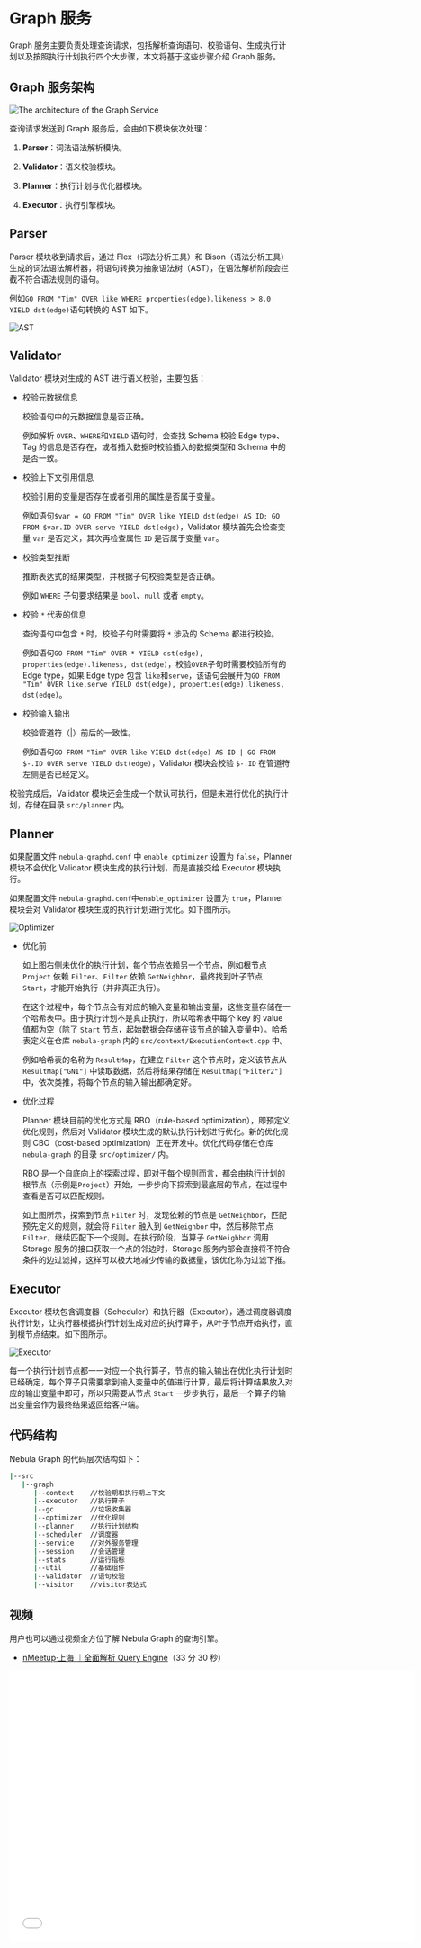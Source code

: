 # Graph 服务

Graph 服务主要负责处理查询请求，包括解析查询语句、校验语句、生成执行计划以及按照执行计划执行四个大步骤，本文将基于这些步骤介绍 Graph 服务。

## Graph 服务架构

![The architecture of the Graph Service](https://docs-cdn.nebula-graph.com.cn/docs-2.0/1.introduction/2.nebula-graph-architecture/query-engine-architecture.png)

查询请求发送到 Graph 服务后，会由如下模块依次处理：

1. **Parser**：词法语法解析模块。

2. **Validator**：语义校验模块。

3. **Planner**：执行计划与优化器模块。

4. **Executor**：执行引擎模块。

## Parser

Parser 模块收到请求后，通过 Flex（词法分析工具）和 Bison（语法分析工具）生成的词法语法解析器，将语句转换为抽象语法树（AST），在语法解析阶段会拦截不符合语法规则的语句。

例如`GO FROM "Tim" OVER like WHERE properties(edge).likeness > 8.0 YIELD dst(edge)`语句转换的 AST 如下。

![AST](https://docs-cdn.nebula-graph.com.cn/docs-2.0/1.introduction/2.nebula-graph-architecture/parser-ast-tree.png)

## Validator

Validator 模块对生成的 AST 进行语义校验，主要包括：

- 校验元数据信息

    校验语句中的元数据信息是否正确。

    例如解析 `OVER`、`WHERE`和`YIELD` 语句时，会查找 Schema 校验 Edge type、Tag 的信息是否存在，或者插入数据时校验插入的数据类型和 Schema 中的是否一致。

- 校验上下文引用信息

    校验引用的变量是否存在或者引用的属性是否属于变量。

    例如语句`$var = GO FROM "Tim" OVER like YIELD dst(edge) AS ID; GO FROM $var.ID OVER serve YIELD dst(edge)`，Validator 模块首先会检查变量 `var` 是否定义，其次再检查属性 `ID` 是否属于变量 `var`。

- 校验类型推断

    推断表达式的结果类型，并根据子句校验类型是否正确。

    例如 `WHERE` 子句要求结果是 `bool`、`null` 或者 `empty`。

- 校验 `*` 代表的信息

    查询语句中包含 `*` 时，校验子句时需要将 `*` 涉及的 Schema 都进行校验。

    例如语句`GO FROM "Tim" OVER * YIELD dst(edge), properties(edge).likeness, dst(edge)`，校验`OVER`子句时需要校验所有的 Edge type，如果 Edge type 包含 `like`和`serve`，该语句会展开为`GO FROM "Tim" OVER like,serve YIELD dst(edge), properties(edge).likeness, dst(edge)`。

- 校验输入输出

    校验管道符（|）前后的一致性。

    例如语句`GO FROM "Tim" OVER like YIELD dst(edge) AS ID | GO FROM $-.ID OVER serve YIELD dst(edge)`，Validator 模块会校验 `$-.ID` 在管道符左侧是否已经定义。

校验完成后，Validator 模块还会生成一个默认可执行，但是未进行优化的执行计划，存储在目录 `src/planner` 内。

## Planner

如果配置文件 `nebula-graphd.conf` 中 `enable_optimizer` 设置为 `false`，Planner 模块不会优化 Validator 模块生成的执行计划，而是直接交给 Executor 模块执行。

如果配置文件 `nebula-graphd.conf`中`enable_optimizer` 设置为 `true`，Planner 模块会对 Validator 模块生成的执行计划进行优化。如下图所示。

![Optimizer](https://docs-cdn.nebula-graph.com.cn/docs-2.0/1.introduction/2.nebula-graph-architecture/optimizer.png)

- 优化前
  
    如上图右侧未优化的执行计划，每个节点依赖另一个节点，例如根节点 `Project` 依赖 `Filter`、`Filter` 依赖 `GetNeighbor`，最终找到叶子节点 `Start`，才能开始执行（并非真正执行）。

    在这个过程中，每个节点会有对应的输入变量和输出变量，这些变量存储在一个哈希表中。由于执行计划不是真正执行，所以哈希表中每个 key 的 value 值都为空（除了 `Start` 节点，起始数据会存储在该节点的输入变量中）。哈希表定义在仓库 `nebula-graph` 内的 `src/context/ExecutionContext.cpp` 中。

    例如哈希表的名称为 `ResultMap`，在建立 `Filter` 这个节点时，定义该节点从 `ResultMap["GN1"]` 中读取数据，然后将结果存储在 `ResultMap["Filter2"]` 中，依次类推，将每个节点的输入输出都确定好。

- 优化过程

    Planner 模块目前的优化方式是 RBO（rule-based optimization），即预定义优化规则，然后对 Validator 模块生成的默认执行计划进行优化。新的优化规则 CBO（cost-based optimization）正在开发中。优化代码存储在仓库 `nebula-graph` 的目录 `src/optimizer/` 内。

    RBO 是一个自底向上的探索过程，即对于每个规则而言，都会由执行计划的根节点（示例是`Project`）开始，一步步向下探索到最底层的节点，在过程中查看是否可以匹配规则。

    如上图所示，探索到节点 `Filter` 时，发现依赖的节点是 `GetNeighbor`，匹配预先定义的规则，就会将 `Filter` 融入到 `GetNeighbor` 中，然后移除节点 `Filter`，继续匹配下一个规则。在执行阶段，当算子 `GetNeighbor` 调用 Storage 服务的接口获取一个点的邻边时，Storage 服务内部会直接将不符合条件的边过滤掉，这样可以极大地减少传输的数据量，该优化称为过滤下推。

## Executor

Executor 模块包含调度器（Scheduler）和执行器（Executor），通过调度器调度执行计划，让执行器根据执行计划生成对应的执行算子，从叶子节点开始执行，直到根节点结束。如下图所示。

![Executor](https://docs-cdn.nebula-graph.com.cn/docs-2.0/1.introduction/2.nebula-graph-architecture/executor.png)

每一个执行计划节点都一一对应一个执行算子，节点的输入输出在优化执行计划时已经确定，每个算子只需要拿到输入变量中的值进行计算，最后将计算结果放入对应的输出变量中即可，所以只需要从节点 `Start` 一步步执行，最后一个算子的输出变量会作为最终结果返回给客户端。

## 代码结构

Nebula Graph 的代码层次结构如下：

```bash
|--src
   |--graph
      |--context    //校验期和执行期上下文
      |--executor   //执行算子
      |--gc         //垃圾收集器
      |--optimizer  //优化规则
      |--planner    //执行计划结构
      |--scheduler  //调度器
      |--service    //对外服务管理
      |--session    //会话管理
      |--stats      //运行指标
      |--util       //基础组件
      |--validator  //语句校验
      |--visitor    //visitor表达式
```

## 视频

用户也可以通过视频全方位了解 Nebula Graph 的查询引擎。

- [nMeetup·上海 ｜全面解析 Query Engine](https://www.bilibili.com/video/BV1xV411n7DD)（33 分 30 秒）

<iframe src="//player.bilibili.com/player.html?aid=417369444&bvid=BV1xV411n7DD&cid=317029694&page=1" scrolling="no" border="0" frameborder="no" framespacing="0" allowfullscreen="true" width="720px" height="480px"> </iframe>
